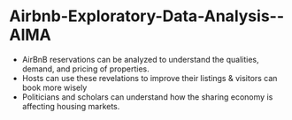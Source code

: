 # Airbnb-Exploratory-Data-Analysis--AlMA
- AirBnB reservations can be analyzed to understand the qualities, demand, and pricing of properties.
- Hosts can use these revelations to improve their listings & visitors can book more wisely
- Politicians and scholars can understand how the sharing economy is affecting housing markets.
